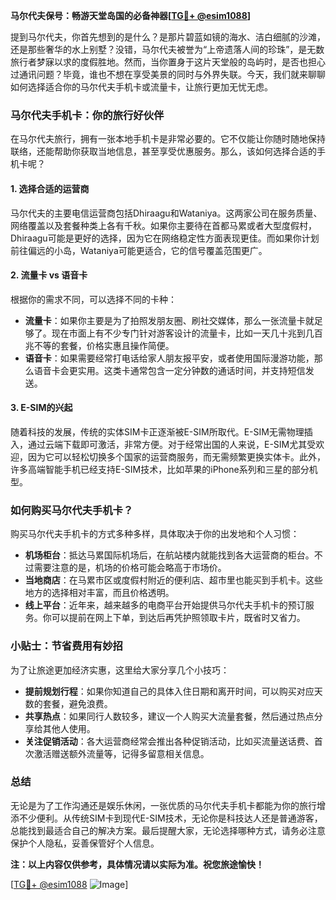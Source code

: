**马尔代夫保号：畅游天堂岛国的必备神器[[TG💪+ @esim1088](https://t.me/s/esim1088)]**

提到马尔代夫，你首先想到的是什么？是那片碧蓝如镜的海水、洁白细腻的沙滩，还是那些奢华的水上别墅？没错，马尔代夫被誉为“上帝遗落人间的珍珠”，是无数旅行者梦寐以求的度假胜地。然而，当你置身于这片天堂般的岛屿时，是否也担心过通讯问题？毕竟，谁也不想在享受美景的同时与外界失联。今天，我们就来聊聊如何选择适合你的马尔代夫手机卡或流量卡，让旅行更加无忧无虑。

### 马尔代夫手机卡：你的旅行好伙伴

在马尔代夫旅行，拥有一张本地手机卡是非常必要的。它不仅能让你随时随地保持联络，还能帮助你获取当地信息，甚至享受优惠服务。那么，该如何选择合适的手机卡呢？

#### 1. **选择合适的运营商**
马尔代夫的主要电信运营商包括Dhiraagu和Wataniya。这两家公司在服务质量、网络覆盖以及套餐种类上各有千秋。如果你主要待在首都马累或者大型度假村，Dhiraagu可能是更好的选择，因为它在网络稳定性方面表现更佳。而如果你计划前往偏远的小岛，Wataniya可能更适合，它的信号覆盖范围更广。

#### 2. **流量卡 vs 语音卡**
根据你的需求不同，可以选择不同的卡种：
- **流量卡**：如果你主要是为了拍照发朋友圈、刷社交媒体，那么一张流量卡就足够了。现在市面上有不少专门针对游客设计的流量卡，比如一天几十兆到几百兆不等的套餐，价格实惠且操作简便。
- **语音卡**：如果需要经常打电话给家人朋友报平安，或者使用国际漫游功能，那么语音卡会更实用。这类卡通常包含一定分钟数的通话时间，并支持短信发送。

#### 3. **E-SIM的兴起**
随着科技的发展，传统的实体SIM卡正逐渐被E-SIM所取代。E-SIM无需物理插入，通过云端下载即可激活，非常方便。对于经常出国的人来说，E-SIM尤其受欢迎，因为它可以轻松切换多个国家的运营商服务，而无需频繁更换实体卡。此外，许多高端智能手机已经支持E-SIM技术，比如苹果的iPhone系列和三星的部分机型。

### 如何购买马尔代夫手机卡？

购买马尔代夫手机卡的方式多种多样，具体取决于你的出发地和个人习惯：
- **机场柜台**：抵达马累国际机场后，在航站楼内就能找到各大运营商的柜台。不过需要注意的是，机场的价格可能会略高于市场价。
- **当地商店**：在马累市区或度假村附近的便利店、超市里也能买到手机卡。这些地方的选择相对丰富，而且价格透明。
- **线上平台**：近年来，越来越多的电商平台开始提供马尔代夫手机卡的预订服务。你可以提前在网上下单，到达后再凭护照领取卡片，既省时又省力。

### 小贴士：节省费用有妙招

为了让旅途更加经济实惠，这里给大家分享几个小技巧：
- **提前规划行程**：如果你知道自己的具体入住日期和离开时间，可以购买对应天数的套餐，避免浪费。
- **共享热点**：如果同行人数较多，建议一个人购买大流量套餐，然后通过热点分享给其他人使用。
- **关注促销活动**：各大运营商经常会推出各种促销活动，比如买流量送话费、首次激活赠送额外流量等，记得多留意相关信息。

### 总结

无论是为了工作沟通还是娱乐休闲，一张优质的马尔代夫手机卡都能为你的旅行增添不少便利。从传统SIM卡到现代E-SIM技术，无论你是科技达人还是普通游客，总能找到最适合自己的解决方案。最后提醒大家，无论选择哪种方式，请务必注意保护个人隐私，妥善保管好个人信息。

**注：以上内容仅供参考，具体情况请以实际为准。祝您旅途愉快！**

[[TG💪+ @esim1088](https://t.me/s/esim1088) ![Image](https://i.postimg.cc/4NQfJmqS/Snipaste-2025-05-13-00-14-12.png)]